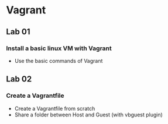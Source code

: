 # Vagrant
## Lab 01
### Install a basic linux VM with Vagrant
* Use the basic commands of Vagrant

## Lab 02
### Create a Vagrantfile
* Create a Vagrantfile from scratch
* Share a folder between Host and Guest (with vbguest plugin)